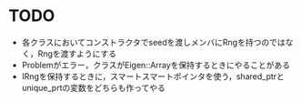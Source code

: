 # TODO
- 各クラスにおいてコンストラクタでseedを渡しメンバにRngを持つのではなく，Rngを渡すようにする
- Problemがエラー，クラスがEigen::Arrayを保持するときにやることがある
- IRngを保持するときに，スマートスマートポインタを使う，shared_ptrとunique_prtの変数をどちらも作ってやる